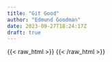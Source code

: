 ```yaml
---
title: "Git Good"
author: "Edmund Goodman"
date: 2023-09-27T18:24:17Z
draft: true 
---
```


{{< raw_html >}}
<object data="/files/posts/git_good/git_good_2023.pdf" width="100%" height="500vh"></object>
{{< /raw_html >}}
